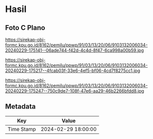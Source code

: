 # Hasil

## Foto C Plano

https://sirekap-obj-formc.kpu.go.id/8162/pemilu/ppwp/91/03/13/20/06/9103132006034-20240229-175141--06ade744-f42d-4c4d-8f47-6ca998a00b59.jpg

https://sirekap-obj-formc.kpu.go.id/8162/pemilu/ppwp/91/03/13/20/06/9103132006034-20240229-175217--4fcab03f-33e6-4ef5-bf06-4cd7f8275cc1.jpg

https://sirekap-obj-formc.kpu.go.id/8162/pemilu/ppwp/91/03/13/20/06/9103132006034-20240229-175247--750c9de7-108f-47e6-aa29-46b2266bfdd8.jpg


## Metadata

| Key        | Value               |
| ---------- | ------------------- |
| Time Stamp | 2024-02-29 18:00:00 |




